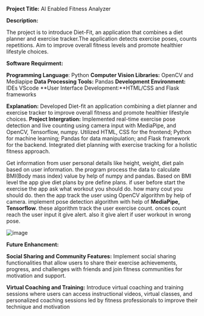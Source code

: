 **Project Title:** AI Enabled Fitness Analyzer

**Description:**

The project is to introduce Diet-Fit, an application that combines a diet planner and exercise tracker.The application detects exercise poses, counts repetitions. Aim to improve overall fitness levels and promote healthier lifestyle choices.


**Software Requirment:**

**Programming Language**: Python 
**Computer Vision Libraries:** OpenCV and Mediapipe 
**Data Processing Tools:** Pandas
**Development Environment:** IDEs VScode 
**User Interface Development:**HTML/CSS and Flask frameworks

**Explanation:**
    Developed Diet-fit an application combining a diet planner and exercise tracker to improve overall fitness and promote healthier lifestyle choices.
    **Project Intergration:** 
    Implemented real-time exercise pose detection and live counting using camera input with MediaPipe, and OpenCV, 
    Tensorflow, numpy. Utilized HTML, CSS for the frontend; Python for machine learning; Pandas for data manipulation; and Flask framework 
    for the backend. Integrated diet planning with exercise tracking for a holistic fitness approach.
    
  Get information from user personal details like height, weight, diet paln based on user information. the program process the data to calculate BMI(Body mass index) value by help of numpy and pandas. Based on     BMI level the app give diet plans by pre define plans. if user before start the exercise the app ask what workout you should do. how many cout you should do. then the app track the user using OpenCV algorithm    by help of camera. implement pose detection algorithm with help of **MediaPipe, Tensorflow**. these algorithm track the user exercise count. onces count reach the user input it give alert. also it give alert     if user workout in wrong pose.
  
![image](https://github.com/user-attachments/assets/83609d4b-16c5-4d77-89d4-8170a3073e9c)


**Future Enhancment:**

**Social Sharing and Community Features:** Implement social sharing functionalities that allow users to share their exercise achievements, progress, and challenges with friends and join fitness communities for motivation and support.

**Virtual Coaching and Training:** Introduce virtual coaching and training sessions where users can access instructional videos, virtual classes, and personalized coaching sessions led by fitness professionals to improve their technique and motivation
